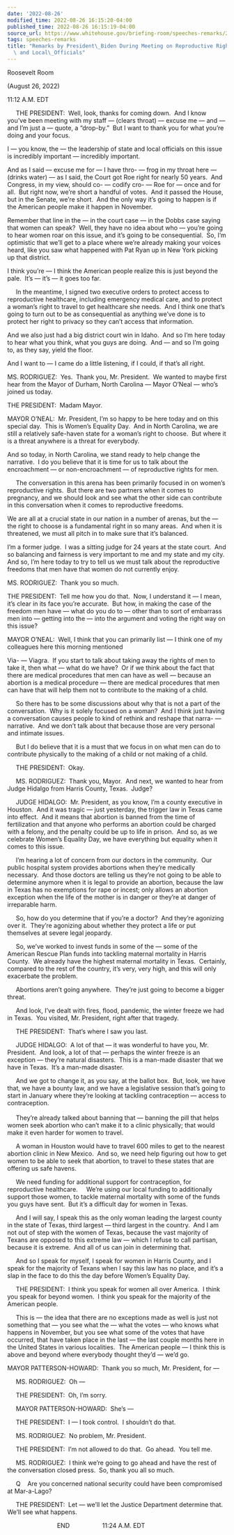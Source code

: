 ```yaml
---
date: '2022-08-26'
modified_time: 2022-08-26 16:15:20-04:00
published_time: 2022-08-26 16:15:19-04:00
source_url: https://www.whitehouse.gov/briefing-room/speeches-remarks/2022/08/26/remarks-by-president-biden-during-meeting-on-reproductive-rights-with-state-and-local-officials/
tags: speeches-remarks
title: "Remarks by President\_Biden During Meeting on Reproductive Rights with State\
  \ and Local\_Officials"
---
```

 
Roosevelt Room

(August 26, 2022)

11:12 A.M. EDT

     THE PRESIDENT:  Well, look, thanks for coming down.  And I know
you’ve been meeting with my staff — (clears throat) — excuse me — and —
and I’m just a — quote, a “drop-by.”  But I want to thank you for what
you’re doing and your focus. 

I — you know, the — the leadership of state and local officials on this
issue is incredibly important — incredibly important.

And as I said — excuse me for — I have thro- — frog in my throat here —
(drinks water) — as I said, the Court got Roe right for nearly 50
years.  And Congress, in my view, should co- — codify cro- — Roe for —
once and for all.  But right now, we’re short a handful of votes.  And
it passed the House, but in the Senate, we’re short.  And the only way
it’s going to happen is if the American people make it happen in
November. 

Remember that line in the — in the court case — in the Dobbs case saying
that women can speak?  Well, they have no idea about who — you’re going
to hear women roar on this issue, and it’s going to be consequential. 
So, I’m optimistic that we’ll get to a place where we’re already making
your voices heard, like you saw what happened with Pat Ryan up in New
York picking up that district.

I think you’re — I think the American people realize this is just beyond
the pale.  It’s — it’s — it goes too far.  
  
     In the meantime, I signed two executive orders to protect access to
reproductive healthcare, including emergency medical care, and to
protect a woman’s right to travel to get healthcare she needs.  And I
think one that’s going to turn out to be as consequential as anything
we’ve done is to protect her right to privacy so they can’t access that
information. 

And we also just had a big district court win in Idaho.  And so I’m here
today to hear what you think, what you guys are doing.  And — and so I’m
going to, as they say, yield the floor. 

And I want to — I came do a little listening, if I could, if that’s all
right.

MS. RODRIGUEZ:  Yes.  Thank you, Mr. President.  We wanted to maybe
first hear from the Mayor of Durham, North Carolina — Mayor O’Neal —
who’s joined us today.

THE PRESIDENT:  Madam Mayor.

MAYOR O’NEAL:  Mr. President, I’m so happy to be here today and on this
special day.  This is Women’s Equality Day.  And in North Carolina, we
are still a relatively safe-haven state for a woman’s right to choose. 
But where it is a threat anywhere is a threat for everybody. 

And so today, in North Carolina, we stand ready to help change the
narrative.  I do you believe that it is time for us to talk about the
encroachment — or non-encroachment — of reproductive rights for men.  
  
     The conversation in this arena has been primarily focused in on
women’s reproductive rights.  But there are two partners when it comes
to pregnancy, and we should look and see what the other side can
contribute in this conversation when it comes to reproductive freedoms.

We are all at a crucial state in our nation in a number of arenas, but
the — the right to choose is a fundamental right in so many areas.  And
when it is threatened, we must all pitch in to make sure that it’s
balanced. 

I’m a former judge.  I was a sitting judge for 24 years at the state
court.  And so balancing and fairness is very important to me and my
state and my city.  And so, I’m here today to try to tell us we must
talk about the reproductive freedoms that men have that women do not
currently enjoy.

MS. RODRIGUEZ:  Thank you so much.

THE PRESIDENT:  Tell me how you do that.  Now, I understand it — I mean,
it’s clear in its face you’re accurate.  But how, in making the case of
the freedom men have — what do you do to — other than to sort of
embarrass men into — getting into the — into the argument and voting the
right way on this issue?

MAYOR O’NEAL:  Well, I think that you can primarily list — I think one
of my colleagues here this morning mentioned

Via- — Viagra.  If you start to talk about taking away the rights of men
to take it, then what — what do we have?  Or if we think about the fact
that there are medical procedures that men can have as well — because an
abortion is a medical procedure — there are medical procedures that men
can have that will help them not to contribute to the making of a
child.  
  
     So there has to be some discussions about why that is not a part of
the conversation.  Why is it solely focused on a woman?  And I think
just having a conversation causes people to kind of rethink and reshape
that narra- — narrative.  And we don’t talk about that because those are
very personal and intimate issues.  
  
     But I do believe that it is a must that we focus in on what men can
do to contribute physically to the making of a child or not making of a
child.

  
     THE PRESIDENT:  Okay.  
  
     MS. RODRIGUEZ:  Thank you, Mayor.  And next, we wanted to hear from
Judge Hidalgo from Harris County, Texas.  Judge?

  
     JUDGE HIDALGO:  Mr. President, as you know, I’m a county executive
in Houston.  And it was tragic — just yesterday, the trigger law in
Texas came into effect.  And it means that abortion is banned from the
time of fertilization and that anyone who performs an abortion could be
charged with a felony, and the penalty could be up to life in prison. 
And so, as we celebrate Women’s Equality Day, we have everything but
equality when it comes to this issue.  
  
     I’m hearing a lot of concern from our doctors in the community. 
Our public hospital system provides abortions when they’re medically
necessary.  And those doctors are telling us they’re not going to be
able to determine anymore when it is legal to provide an abortion,
because the law in Texas has no exemptions for rape or incest; only
allows an abortion exception when the life of the mother is in danger or
they’re at danger of irreparable harm.  
  
     So, how do you determine that if you’re a doctor?  And they’re
agonizing over it.  They’re agonizing about whether they protect a life
or put themselves at severe legal jeopardy.  
  
     So, we’ve worked to invest funds in some of the — some of the
American Rescue Plan funds into tackling maternal mortality in Harris
County.  We already have the highest maternal mortality in Texas. 
Certainly, compared to the rest of the country, it’s very, very high,
and this will only exacerbate the problem.  
  
     Abortions aren’t going anywhere.  They’re just going to become a
bigger threat.  
  
     And look, I’ve dealt with fires, flood, pandemic, the winter freeze
we had in Texas.  You visited, Mr. President, right after that
tragedy.  
  
     THE PRESIDENT:  That’s where I saw you last.  
  
     JUDGE HIDALGO:  A lot of that — it was wonderful to have you, Mr.
President.  And look, a lot of that — perhaps the winter freeze is an
exception — they’re natural disasters.  This is a man-made disaster that
we have in Texas.  It’s a man-made disaster.  
  
     And we got to change it, as you say, at the ballot box.  But, look,
we have that, we have a bounty law, and we have a legislative session
that’s going to start in January where they’re looking at tackling
contraception — access to contraception.  
      
     They’re already talked about banning that — banning the pill that
helps women seek abortion who can’t make it to a clinic physically; that
would make it even harder for women to travel.   
  
     A woman in Houston would have to travel 600 miles to get to the
nearest abortion clinic in New Mexico.  And so, we need help figuring
out how to get women to be able to seek that abortion, to travel to
these states that are offering us safe havens.  
  
     We need funding for additional support for contraception, for
reproductive healthcare.     We’re using our local funding to
additionally support those women, to tackle maternal mortality with some
of the funds you guys have sent.  But it’s a difficult day for women in
Texas.  
  
     And I will say, I speak this as the only woman leading the largest
county in the state of Texas, third largest — third largest in the
country.  And I am not out of step with the women of Texas, because the
vast majority of Texans are opposed to this extreme law — which I refuse
to call partisan, because it is extreme.  And all of us can join in
determining that.  
  
     And so I speak for myself, I speak for women in Harris County, and
I speak for the majority of Texans when I say this law has no place, and
it’s a slap in the face to do this the day before Women’s Equality
Day.  
  
     THE PRESIDENT:  I think you speak for women all over America.  I
think you speak for beyond women.  I think you speak for the majority of
the American people.  
  
     This is — the idea that there are no exceptions made as well is
just not something that — you see what the — what the votes — who knows
what happens in November, but you see what some of the votes that have
occurred, that have taken place in the last — the last couple months
here in the United States in various localities.  The American people —
I think this is above and beyond where everybody thought they’d — we’d
go.

MAYOR PATTERSON-HOWARD:  Thank you so much, Mr. President, for —  
  
     MS. RODRIGUEZ:  Oh —  
  
     THE PRESIDENT:  Oh, I’m sorry.  
  
     MAYOR PATTERSON-HOWARD:  She’s —  
  
     THE PRESIDENT:  I — I took control.  I shouldn’t do that.  
  
     MS. RODRIGUEZ:  No problem, Mr. President.  
  
     THE PRESIDENT:  I’m not allowed to do that.  Go ahead.  You tell
me.  
  
     MS. RODRIGUEZ:  I think we’re going to go ahead and have the rest
of the conversation closed press.  So, thank you all so much.  
  
     Q    Are you concerned national security could have been
compromised at Mar-a-Lago?  
  
     THE PRESIDENT:  Let — we’ll let the Justice Department determine
that.  We’ll see what happens.  
  
                             END                   11:24 A.M.
EDT               
